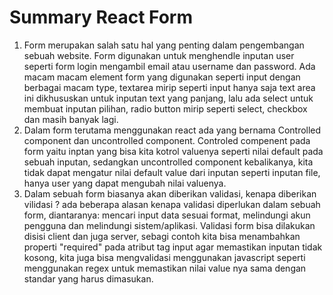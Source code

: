 # Summary React Form
1. Form merupakan salah satu hal yang penting dalam pengembangan sebuah website. Form digunakan untuk menghendle inputan user seperti form login mengambil email atau username dan password. Ada macam macam element form yang digunakan seperti input dengan berbagai macam type, textarea mirip seperti input hanya saja text area ini dikhususkan untuk inputan text yang panjang, lalu ada select untuk membuat inputan pilihan, radio button mirip seperti select, checkbox dan masih banyak lagi.
2. Dalam form terutama menggunakan react ada yang bernama Controlled component dan uncontrolled component. Controled compenent pada form yaitu inptan yang bisa kita kotrol valuenya seperti nilai default pada sebuah inputan, sedangkan uncontrolled component kebalikanya, kita tidak dapat mengatur nilai default value dari inputan seperti inputan file, hanya user yang dapat mengubah nilai valuenya.
3. Dalam sebuah form biasanya akan diberikan validasi, kenapa diberikan vilidasi ? ada beberapa alasan kenapa validasi diperlukan dalam sebuah form, diantaranya: mencari input data sesuai format, melindungi akun pengguna dan melindungi sistem/aplikasi. Validasi form bisa dilakukan disisi client dan juga server, sebagi contoh kita bisa menambahkan properti "required" pada atribut tag input agar memastikan inputan tidak kosong, kita juga bisa mengvalidasi menggunakan javascript seperti menggunakan regex untuk memastikan nilai value nya sama dengan standar yang harus dimasukan.